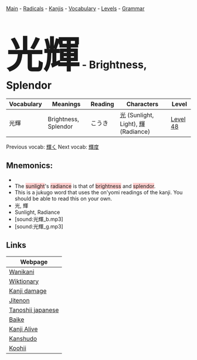 <style> bigfont {font-size: 100px}</style>
[Main](../README.md) -
[Radicals](../radicals.md) -
[Kanjis](../kanjis.md) -
[Vocabulary](../vocabulary.md) -
[Levels](../levels.md) -
[Grammar](../grammar.md)
# <bigfont> 光輝</bigfont> - Brightness, Splendor 

| Vocabulary | Meanings | Reading | Characters | Level |
| --- | --- | --- | --- | --- |
| 光輝 | Brightness, Splendor | こうき |  [光](../kanjis/光.md) (Sunlight, Light), [輝](../kanjis/輝.md) (Radiance) | [Level 48](../levels/wk_level48.md) |

Previous vocab: [輝く](輝く.md) Next vocab: [輝度](輝度.md) 

## Mnemonics:

* 
* The <span style="background-color:#ffcccb"> sunlight</span>'s <span style="background-color:#ffcccb"> radiance</span> is that of <span style="background-color:#ffcccb"> brightness</span> and <span style="background-color:#ffcccb"> splendor</span>.
* This is a jukugo word that uses the on'yomi readings of the kanji. You should be able to read this on your own.
* 光, 輝
* Sunlight, Radiance
* [sound:光輝_b.mp3]
* [sound:光輝_g.mp3]


## Links 

| Webpage |
| --- |
| [Wanikani          ](https://www.wanikani.com/kanji/光輝) |
| [Wiktionary        ](https://en.wiktionary.org/wiki/光輝) |
| [Kanji damage      ](http://www.kanjidamage.com/kanji/search?utf8=✓&q=光輝) |
| [Jitenon           ](https://jitenon.com/kanji/光輝) |
| [Tanoshii japanese ](https://www.tanoshiijapanese.com/dictionary/kanji.cfm?k=光輝) |
| [Baike             ](https://baike.baidu.com/item/光輝) |
| [Kanji Alive       ](https://app.kanjialive.com/光輝) |
| [Kanshudo          ](https://www.kanshudo.com/searchmn?q=光輝) |
| [Koohii            ](https://kanji.koohii.com/study/kanji/光輝) |
